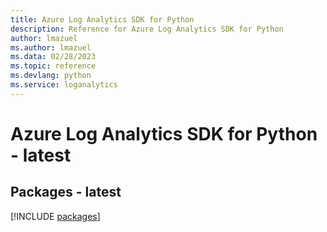 ```yaml
---
title: Azure Log Analytics SDK for Python
description: Reference for Azure Log Analytics SDK for Python
author: lmazuel
ms.author: lmazuel
ms.data: 02/28/2023
ms.topic: reference
ms.devlang: python
ms.service: loganalytics
---
```

# Azure Log Analytics SDK for Python - latest
## Packages - latest
[!INCLUDE [packages](log-analytics-index.md)]